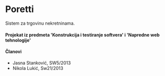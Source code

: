 # Poretti

Sistem za trgovinu nekretninama.

#### Projekat iz predmeta 'Konstrukcija i testiranje softvera' i 'Napredne web tehnologije'

#### Članovi

* Jasna Stanković, SW5/2013
* Nikola Lukić, Sw21/2013
